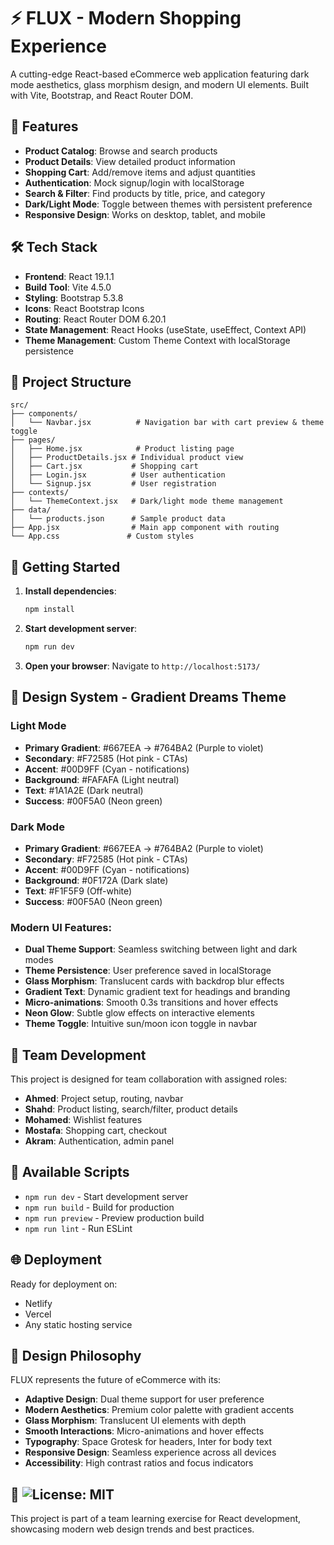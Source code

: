 # ⚡ FLUX - Modern Shopping Experience

A cutting-edge React-based eCommerce web application featuring dark mode aesthetics, glass morphism design, and modern UI elements. Built with Vite, Bootstrap, and React Router DOM.

## 🚀 Features

- **Product Catalog**: Browse and search products
- **Product Details**: View detailed product information
- **Shopping Cart**: Add/remove items and adjust quantities
- **Authentication**: Mock signup/login with localStorage
- **Search & Filter**: Find products by title, price, and category
- **Dark/Light Mode**: Toggle between themes with persistent preference
- **Responsive Design**: Works on desktop, tablet, and mobile

## 🛠️ Tech Stack

- **Frontend**: React 19.1.1
- **Build Tool**: Vite 4.5.0
- **Styling**: Bootstrap 5.3.8
- **Icons**: React Bootstrap Icons
- **Routing**: React Router DOM 6.20.1
- **State Management**: React Hooks (useState, useEffect, Context API)
- **Theme Management**: Custom Theme Context with localStorage persistence

## 📁 Project Structure

```
src/
├── components/
│   └── Navbar.jsx          # Navigation bar with cart preview & theme toggle
├── pages/
│   ├── Home.jsx            # Product listing page
│   ├── ProductDetails.jsx # Individual product view
│   ├── Cart.jsx           # Shopping cart
│   ├── Login.jsx          # User authentication
│   └── Signup.jsx         # User registration
├── contexts/
│   └── ThemeContext.jsx   # Dark/light mode theme management
├── data/
│   └── products.json      # Sample product data
├── App.jsx                # Main app component with routing
└── App.css               # Custom styles
```

## 🚀 Getting Started

1. **Install dependencies**:

   ```bash
   npm install
   ```

2. **Start development server**:

   ```bash
   npm run dev
   ```

3. **Open your browser**:
   Navigate to `http://localhost:5173/`

## 🎨 Design System - Gradient Dreams Theme

### **Light Mode**

- **Primary Gradient**: #667EEA → #764BA2 (Purple to violet)
- **Secondary**: #F72585 (Hot pink - CTAs)
- **Accent**: #00D9FF (Cyan - notifications)
- **Background**: #FAFAFA (Light neutral)
- **Text**: #1A1A2E (Dark neutral)
- **Success**: #00F5A0 (Neon green)

### **Dark Mode**

- **Primary Gradient**: #667EEA → #764BA2 (Purple to violet)
- **Secondary**: #F72585 (Hot pink - CTAs)
- **Accent**: #00D9FF (Cyan - notifications)
- **Background**: #0F172A (Dark slate)
- **Text**: #F1F5F9 (Off-white)
- **Success**: #00F5A0 (Neon green)

### Modern UI Features:

- **Dual Theme Support**: Seamless switching between light and dark modes
- **Theme Persistence**: User preference saved in localStorage
- **Glass Morphism**: Translucent cards with backdrop blur effects
- **Gradient Text**: Dynamic gradient text for headings and branding
- **Micro-animations**: Smooth 0.3s transitions and hover effects
- **Neon Glow**: Subtle glow effects on interactive elements
- **Theme Toggle**: Intuitive sun/moon icon toggle in navbar

## 👥 Team Development

This project is designed for team collaboration with assigned roles:

- **Ahmed**: Project setup, routing, navbar
- **Shahd**: Product listing, search/filter, product details
- **Mohamed**: Wishlist features
- **Mostafa**: Shopping cart, checkout
- **Akram**: Authentication, admin panel

## 📝 Available Scripts

- `npm run dev` - Start development server
- `npm run build` - Build for production
- `npm run preview` - Preview production build
- `npm run lint` - Run ESLint

## 🌐 Deployment

Ready for deployment on:

- Netlify
- Vercel
- Any static hosting service

## 🎯 Design Philosophy

FLUX represents the future of eCommerce with its:

- **Adaptive Design**: Dual theme support for user preference
- **Modern Aesthetics**: Premium color palette with gradient accents
- **Glass Morphism**: Translucent UI elements with depth
- **Smooth Interactions**: Micro-animations and hover effects
- **Typography**: Space Grotesk for headers, Inter for body text
- **Responsive Design**: Seamless experience across all devices
- **Accessibility**: High contrast ratios and focus indicators

## 📄 ![License: MIT](https://img.shields.io/badge/License-MIT-yellow.svg)

This project is part of a team learning exercise for React development, showcasing modern web design trends and best practices.

